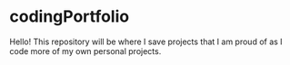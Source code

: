 # codingPortfolio
 Hello! This repository will be where I save projects that I am proud of as I code more of my own personal projects.
